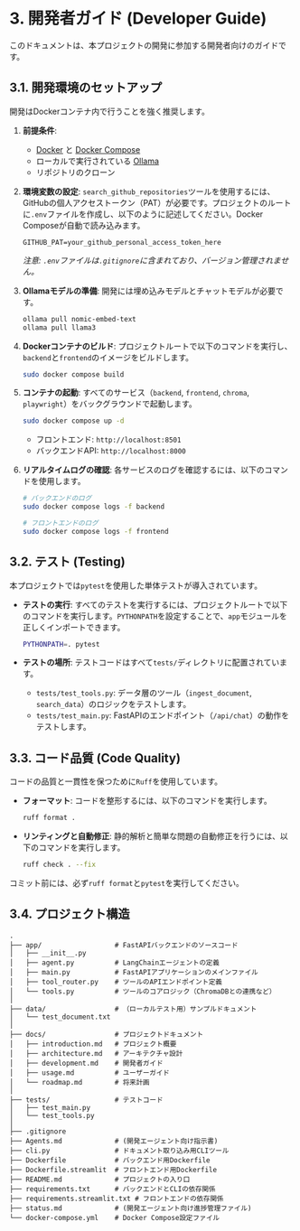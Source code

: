 # 3. 開発者ガイド (Developer Guide)

このドキュメントは、本プロジェクトの開発に参加する開発者向けのガイドです。

## 3.1. 開発環境のセットアップ

開発はDockerコンテナ内で行うことを強く推奨します。

1.  **前提条件**:
    -   [Docker](https://www.docker.com/get-started) と [Docker Compose](https://docs.docker.com/compose/install/)
    -   ローカルで実行されている [Ollama](https://ollama.com/)
    -   リポジトリのクローン

2.  **環境変数の設定**:
    `search_github_repositories`ツールを使用するには、GitHubの個人アクセストークン（PAT）が必要です。プロジェクトのルートに`.env`ファイルを作成し、以下のように記述してください。Docker Composeが自動で読み込みます。
    ```
    GITHUB_PAT=your_github_personal_access_token_here
    ```
    *注意: `.env`ファイルは`.gitignore`に含まれており、バージョン管理されません。*

3.  **Ollamaモデルの準備**:
    開発には埋め込みモデルとチャットモデルが必要です。
    ```bash
    ollama pull nomic-embed-text
    ollama pull llama3
    ```

3.  **Dockerコンテナのビルド**:
    プロジェクトルートで以下のコマンドを実行し、`backend`と`frontend`のイメージをビルドします。
    ```bash
    sudo docker compose build
    ```

4.  **コンテナの起動**:
    すべてのサービス（`backend`, `frontend`, `chroma`, `playwright`）をバックグラウンドで起動します。
    ```bash
    sudo docker compose up -d
    ```
    -   フロントエンド: `http://localhost:8501`
    -   バックエンドAPI: `http://localhost:8000`

5.  **リアルタイムログの確認**:
    各サービスのログを確認するには、以下のコマンドを使用します。
    ```bash
    # バックエンドのログ
    sudo docker compose logs -f backend

    # フロントエンドのログ
    sudo docker compose logs -f frontend
    ```

## 3.2. テスト (Testing)

本プロジェクトでは`pytest`を使用した単体テストが導入されています。

-   **テストの実行**:
    すべてのテストを実行するには、プロジェクトルートで以下のコマンドを実行します。`PYTHONPATH`を設定することで、`app`モジュールを正しくインポートできます。
    ```bash
    PYTHONPATH=. pytest
    ```

-   **テストの場所**:
    テストコードはすべて`tests/`ディレクトリに配置されています。
    -   `tests/test_tools.py`: データ層のツール（`ingest_document`, `search_data`）のロジックをテストします。
    -   `tests/test_main.py`: FastAPIのエンドポイント（`/api/chat`）の動作をテストします。

## 3.3. コード品質 (Code Quality)

コードの品質と一貫性を保つために`Ruff`を使用しています。

-   **フォーマット**:
    コードを整形するには、以下のコマンドを実行します。
    ```bash
    ruff format .
    ```

-   **リンティングと自動修正**:
    静的解析と簡単な問題の自動修正を行うには、以下のコマンドを実行します。
    ```bash
    ruff check . --fix
    ```

コミット前には、必ず`ruff format`と`pytest`を実行してください。

## 3.4. プロジェクト構造

```
.
├── app/                  # FastAPIバックエンドのソースコード
│   ├── __init__.py
│   ├── agent.py          # LangChainエージェントの定義
│   ├── main.py           # FastAPIアプリケーションのメインファイル
│   ├── tool_router.py    # ツールのAPIエンドポイント定義
│   └── tools.py          # ツールのコアロジック（ChromaDBとの連携など）
│
├── data/                 # （ローカルテスト用）サンプルドキュメント
│   └── test_document.txt
│
├── docs/                 # プロジェクトドキュメント
│   ├── introduction.md   # プロジェクト概要
│   ├── architecture.md   # アーキテクチャ設計
│   ├── development.md    # 開発者ガイド
│   ├── usage.md          # ユーザーガイド
│   └── roadmap.md        # 将来計画
│
├── tests/                # テストコード
│   ├── test_main.py
│   └── test_tools.py
│
├── .gitignore
├── Agents.md             # (開発エージェント向け指示書)
├── cli.py                # ドキュメント取り込み用CLIツール
├── Dockerfile            # バックエンド用Dockerfile
├── Dockerfile.streamlit  # フロントエンド用Dockerfile
├── README.md             # プロジェクトの入り口
├── requirements.txt      # バックエンドとCLIの依存関係
├── requirements.streamlit.txt # フロントエンドの依存関係
├── status.md             # (開発エージェント向け進捗管理ファイル)
└── docker-compose.yml    # Docker Compose設定ファイル
```
